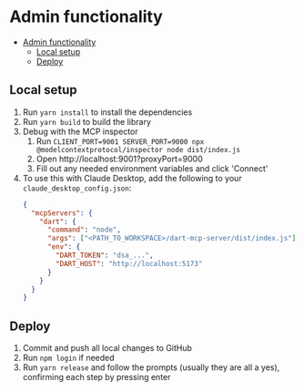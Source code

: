 # Admin functionality

- [Admin functionality](#admin-functionality)
  - [Local setup](#local-setup)
  - [Deploy](#deploy)

## Local setup

1. Run `yarn install` to install the dependencies
2. Run `yarn build` to build the library
3. Debug with the MCP inspector
   1. Run `CLIENT_PORT=9001 SERVER_PORT=9000 npx @modelcontextprotocol/inspector node dist/index.js`
   2. Open http://localhost:9001?proxyPort=9000
   3. Fill out any needed environment variables and click 'Connect'
4. To use this with Claude Desktop, add the following to your `claude_desktop_config.json`:
   ```json
   {
     "mcpServers": {
       "dart": {
         "command": "node",
         "args": ["<PATH_TO_WORKSPACE>/dart-mcp-server/dist/index.js"],
         "env": {
           "DART_TOKEN": "dsa_...",
           "DART_HOST": "http://localhost:5173"
         }
       }
     }
   }
   ```

## Deploy

1. Commit and push all local changes to GitHub
2. Run `npm login` if needed
3. Run `yarn release` and follow the prompts (usually they are all a yes), confirming each step by pressing enter
